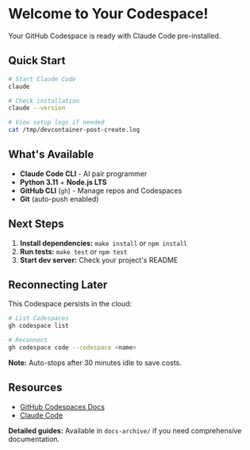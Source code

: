 # Welcome to Your Codespace!

Your GitHub Codespace is ready with Claude Code pre-installed.

## Quick Start

```bash
# Start Claude Code
claude

# Check installation
claude --version

# View setup logs if needed
cat /tmp/devcontainer-post-create.log
```

## What's Available

- **Claude Code CLI** - AI pair programmer
- **Python 3.11** + **Node.js LTS**
- **GitHub CLI** (`gh`) - Manage repos and Codespaces
- **Git** (auto-push enabled)

## Next Steps

1. **Install dependencies:** `make install` or `npm install`
2. **Run tests:** `make test` or `npm test`
3. **Start dev server:** Check your project's README

## Reconnecting Later

This Codespace persists in the cloud:
```bash
# List Codespaces
gh codespace list

# Reconnect
gh codespace code --codespace <name>
```

**Note:** Auto-stops after 30 minutes idle to save costs.

## Resources

- [GitHub Codespaces Docs](https://docs.github.com/en/codespaces)
- [Claude Code](https://claude.ai/claude-code)

**Detailed guides:** Available in `docs-archive/` if you need comprehensive documentation.
